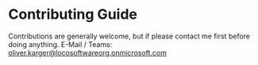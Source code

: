 # Contributing Guide

Contributions are generally welcome, but if please contact me first before doing anything. 
E-Mail / Teams: oliver.karger@locosoftwareorg.onmicrosoft.com
